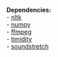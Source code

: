 **Dependencies:**  
\- [nltk](http://www.nltk.org/)  
\- [numpy](http://www.numpy.org/)  
\- [ffmpeg](https://www.ffmpeg.org/)  
\- [timidity](http://timidity.sourceforge.net/)  
\- [soundstretch](http://www.surina.net/soundtouch/soundstretch.html)  
